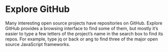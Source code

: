 # Explore GitHub

Many interesting open source projects have repositories on GitHub. Explore GitHub provides a browsing interface to find some of them, but mostly it’s easier to type a few letters of the project’s name in the search box to find its repos. For example, type jq or back or ang to find three of the major open source JavaScript frameworks.
